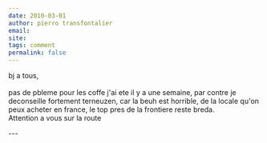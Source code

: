 ```yaml
---
date: 2010-03-01
author: pierro transfontalier
email: 
site: 
tags: comment
permalink: false
---
```


<p>bj a tous,<br />
<br />
pas de pbleme pour les coffe j'ai ete il y a une semaine, par contre je deconseille fortement terneuzen, car la beuh est horrible, de la locale qu'on peux acheter en france, le top pres de la frontiere reste breda.<br />
Attention a vous sur la route</p>
---